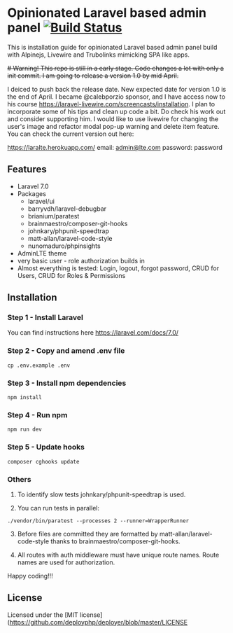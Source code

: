 # Opinionated Laravel based admin panel [![Build Status](https://travis-ci.com/jcergolj/laravellte.svg?branch=master)](https://travis-ci.com/jcergolj/laravellte)

This is installation guide for opinionated Laravel based admin panel build with Alpinejs, Livewire and Trubolinks mimicking SPA like
apps.

~~# Warning! This repo is still in a early stage. Code changes a lot with only a init commit. I am going to release a version 1.0 by mid April.~~

I deiced to push back the release date. New expected date for version 1.0 is the end of April. I became @calebporzio sponsor, and I have access now to his course https://laravel-livewire.com/screencasts/installation. I plan to incorporate some of his tips and clean up code a bit. Do check his work out and consider supporting him. I would like to use livewire for changing the user's image and refactor modal pop-up warning and delete item feature.
You can check the current version out here: 

https://laralte.herokuapp.com/
email: admin@lte.com
password: password


## Features
* Laravel 7.0
* Packages
  * laravel/ui
  * barryvdh/laravel-debugbar
  * brianium/paratest
  * brainmaestro/composer-git-hooks
  * johnkary/phpunit-speedtrap
  * matt-allan/laravel-code-style
  * nunomaduro/phpinsights
* AdminLTE theme
* very basic user - role authorization builds in
* Almost everything is tested: Login, logout, forgot password, CRUD for Users, CRUD for Roles & Permissions

## Installation

### Step 1 - Install Laravel
You can find instructions here https://laravel.com/docs/7.0/

### Step 2 - Copy and amend .env file
```
cp .env.example .env
```

### Step 3 - Install npm dependencies
```
npm install
```

### Step 4 - Run npm
```
npm run dev
```

### Step 5 - Update hooks
```
composer cghooks update
```

### Others
1. To identify slow tests johnkary/phpunit-speedtrap is used.

2. You can run tests in parallel:
```
./vendor/bin/paratest --processes 2 --runner=WrapperRunner
```

3. Before files are committed they are formatted by matt-allan/laravel-code-style thanks to brainmaestro/composer-git-hooks.

4. All routes with auth middleware must have unique route names. Route names are used for authorization.

Happy coding!!!

## License
Licensed under the [MIT license](https://github.com/deployphp/deployer/blob/master/LICENSE
